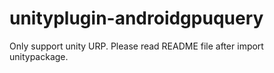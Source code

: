# unityplugin-androidgpuquery
Only support unity URP. Please read README file after import unitypackage.
